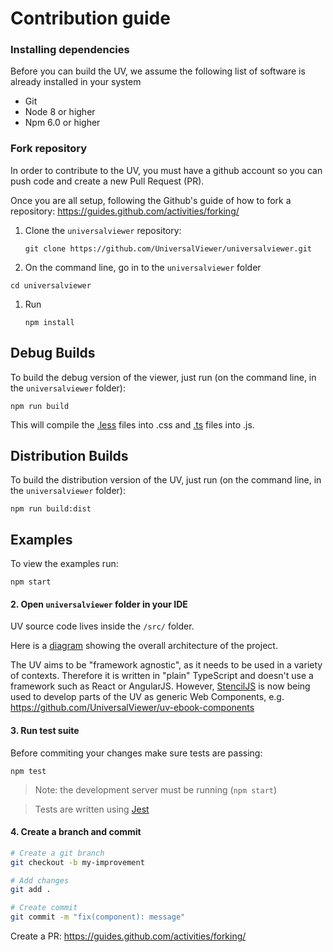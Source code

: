 # Contribution guide

### Installing dependencies

Before you can build the UV, we assume the following list of software is already installed in your system

- Git
- Node 8 or higher
- Npm 6.0 or higher

### Fork repository

In order to contribute to the UV, you must have a github account so you can push code and create a new Pull Request (PR).

Once you are all setup, following the Github's guide of how to fork a repository: https://guides.github.com/activities/forking/

1. Clone the `universalviewer` repository:

    `git clone https://github.com/UniversalViewer/universalviewer.git`

1. On the command line, go in to the `universalviewer` folder

  `cd universalviewer`

1. Run

    `npm install`

## Debug Builds

To build the debug version of the viewer, just run (on the command line, in the `universalviewer` folder):

    npm run build

This will compile the [.less](http://lesscss.org) files into .css and [.ts](http://typescriptlang.org) files into .js.

## Distribution Builds

To build the distribution version of the UV, just run (on the command line, in the `universalviewer` folder):

    npm run build:dist

## Examples

To view the examples run:

    npm start

#### 2. Open `universalviewer` folder in your IDE

UV source code lives inside the `/src/` folder.

Here is a [diagram](https://docs.google.com/drawings/d/1i484Jd32FoLwtE5uvkBA6l5LV-DioSOZDIWD0WfhWl8/edit?usp=sharing) showing the overall architecture of the project.

The UV aims to be "framework agnostic", as it needs to be used in a variety of contexts. Therefore it is written in "plain" TypeScript and doesn't use a framework such as React or AngularJS. However, [StencilJS](https://stenciljs.com) is now being used to develop parts of the UV as generic Web Components, e.g. https://github.com/UniversalViewer/uv-ebook-components

#### 3. Run test suite

Before commiting your changes make sure tests are passing:

```
npm test
```

 > Note: the development server must be running (`npm start`)

 > Tests are written using [Jest](https://jestjs.io/)


#### 4. Create a branch and commit

```bash
# Create a git branch
git checkout -b my-improvement

# Add changes
git add .

# Create commit
git commit -m "fix(component): message"
```

Create a PR:
https://guides.github.com/activities/forking/